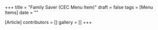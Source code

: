 +++
title = "Family Saver (CEC Menu Item)"
draft = false
tags = [Menu Items]
date = ""

[Article]
contributors = []
gallery = []
+++